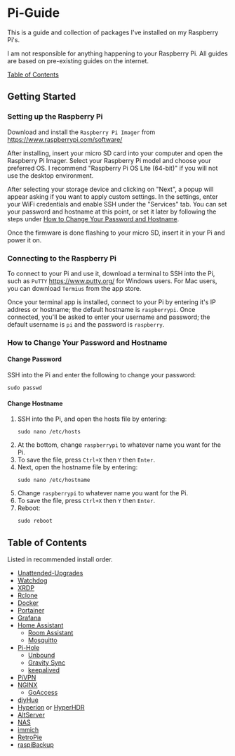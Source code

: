 # Pi-Guide

This is a guide and collection of packages I've installed on my Raspberry Pi's.

I am not responsible for anything happening to your Raspberry Pi. All guides are based on pre-existing guides on the internet.

[Table of Contents](#table-of-contents)

## Getting Started

### Setting up the Raspberry Pi

Download and install the `Raspberry Pi Imager` from https://www.raspberrypi.com/software/

After installing, insert your micro SD card into your computer and open the Raspberry Pi Imager. Select your Raspberry Pi model and choose your preferred OS. I recommend "Raspberry Pi OS Lite (64-bit)" if you will not use the desktop environment.

After selecting your storage device and clicking on "Next", a popup will appear asking if you want to apply custom settings. In the settings, enter your WiFi credentials and enable SSH under the "Services" tab. You can set your password and hostname at this point, or set it later by following the steps under [How to Change Your Password and Hostname](#how-to-change-your-password-and-hostname).

Once the firmware is done flashing to your micro SD, insert it in your Pi and power it on.

### Connecting to the Raspberry Pi

To connect to your Pi and use it, download a terminal to SSH into the Pi, such as `PuTTY` https://www.putty.org/ for Windows users. For Mac users, you can download `Termius` from the app store.

Once your terminal app is installed, connect to your Pi by entering it's IP address or hostname; the default hostname is `raspberrypi`. Once connected, you'll be asked to enter your username and password; the default username is `pi` and the password is `raspberry`.

### How to Change Your Password and Hostname

#### Change Password

SSH into the Pi and enter the following to change your password:

```
sudo passwd
```

#### Change Hostname

1. SSH into the Pi, and open the hosts file by entering:
   ```
   sudo nano /etc/hosts
   ```
2. At the bottom, change `raspberrypi` to whatever name you want for the Pi.
3. To save the file, press `Ctrl+X` then `Y` then `Enter`.
4. Next, open the hostname file by entering:
   ```
   sudo nano /etc/hostname
   ```
5. Change `raspberrypi` to whatever name you want for the Pi.
6. To save the file, press `Ctrl+X` then `Y` then `Enter`.
7. Reboot:
   ```
   sudo reboot
   ```

## Table of Contents

Listed in recommended install order.

- [Unattended-Upgrades](/Pi-Guide/Unattended-Upgrades.md)
- [Watchdog](/Pi-Guide/Watchdog.md)
- [XRDP](/Pi-Guide/XRDP.md)
- [Rclone](/Pi-Guide/Rclone.md)
- [Docker](/Pi-Guide/Docker.md)
- [Portainer](/Pi-Guide/Portainer.md)
- [Grafana](/Pi-Guide/Grafana.md)
- [Home Assistant](/Pi-Guide/Home%20Assistant.md)
  - [Room Assistant](/Pi-Guide/Room%20Assistant.md)
  - [Mosquitto](/Pi-Guide/Mosquitto.md)
- [Pi-Hole](/Pi-Guide/Pi-Hole.md)
  - [Unbound](/Pi-Guide/Unbound.md)
  - [Gravity Sync](/Pi-Guide/Gravity%20Sync.md)
  - [keepalived](/Pi-Guide/keepalived.md)
- [PiVPN](/Pi-Guide/PiVPN.md)
- [NGINX](/Pi-Guide/NGINX.md)
  - [GoAccess](/Pi-Guide/GoAccess.md)
- [diyHue](/Pi-Guide/diyHue.md)
- [Hyperion](/Pi-Guide/Hyperion.md) or [HyperHDR](/Pi-Guide/HyperHDR.md)
- [AltServer](/Pi-Guide/AltServer.md)
- [NAS](/Pi-Guide/NAS.md)
- [immich](/Pi-Guide/immich.md)
- [RetroPie](/Pi-Guide/RetroPie.md)
- [raspiBackup](/Pi-Guide/raspiBackup.md)
